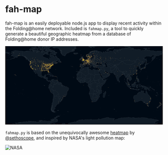 # fah-map

fah-map is an easily deployable node.js app to display recent activity within the Folding@home network. Included is `fahmap.py`, a tool to quickly generate a beautiful geographic heatmap from a database of Folding@home donor IP addresses.

<img src="https://raw.githubusercontent.com/cxhernandez/fah-map/master/static/png/past30.png" alt="alt text" height="250px">

`fahmap.py` is based on the unequivocally awesome [heatmap](https://github.com/sethoscope/heatmap) by [@sethoscope](https://github.com/sethoscope), and inspired by NASA's light pollution map:

<img src="http://eoimages.gsfc.nasa.gov/images/imagerecords/55000/55167/earth_lights_lrg.jpg" alt="NASA" height="250px">
